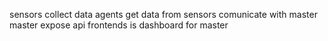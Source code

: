 sensors collect data
agents get data from sensors comunicate with master
master expose api
frontends is dashboard for master